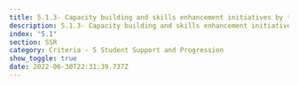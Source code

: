 ```yaml
---
title: 5.1.3- Capacity building and skills enhancement initiatives by the institution
description: 5.1.3- Capacity building and skills enhancement initiatives by the institution
index: "5.1"
section: SSR
category: Criteria - 5 Student Support and Progression
show_toggle: true
date: 2022-06-30T22:31:39.737Z
---
```

